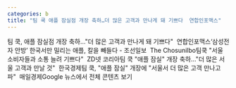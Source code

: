 ```yaml
---
categories: b
title: "팀 쿡 애플 잠실점 개장 축하…더 많은 고객과 만나게 돼 기쁘다  연합인포맥스"
---
```

팀 쿡, 애플 잠실점 개장 축하…"더 많은 고객과 만나게 돼 기쁘다"&nbsp;&nbsp;연합인포맥스‘삼성전자 안방’ 한국서만 밀리는 애플, 칼을 빼들다 - 조선일보&nbsp;&nbsp;The Chosunilbo팀쿡 "서울 소비자들과 소통 늘려 기쁘다"&nbsp;&nbsp;ZD넷 코리아팀 쿡 "애플 잠실" 개장 축하…"더 많은 서울 고객과 만날 것"&nbsp;&nbsp;한국경제팀 쿡, "애플 잠실" 개장에 "서울서 더 많은 고객 만나고파"&nbsp;&nbsp;매일경제Google 뉴스에서 전체 콘텐츠 보기